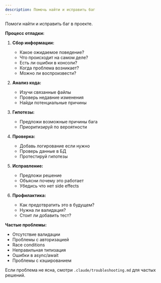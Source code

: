 ```yaml
---
description: Помочь найти и исправить баг
---
```


Помоги найти и исправить баг в проекте.

**Процесс отладки:**

1. **Сбор информации:**
   - Какое ожидаемое поведение?
   - Что происходит на самом деле?
   - Есть ли ошибки в консоли?
   - Когда проблема возникает?
   - Можно ли воспроизвести?

2. **Анализ кода:**
   - Изучи связанные файлы
   - Проверь недавние изменения
   - Найди потенциальные причины

3. **Гипотезы:**
   - Предложи возможные причины бага
   - Приоритизируй по вероятности

4. **Проверка:**
   - Добавь логирование если нужно
   - Проверь данные в БД
   - Протестируй гипотезы

5. **Исправление:**
   - Предложи решение
   - Объясни почему это работает
   - Убедись что нет side effects

6. **Профилактика:**
   - Как предотвратить это в будущем?
   - Нужна ли валидация?
   - Стоит ли добавить тест?

**Частые проблемы:**

- Отсутствие валидации
- Проблемы с авторизацией
- Race conditions
- Неправильная типизация
- Ошибки в async/await
- Проблемы с кэшированием

Если проблема не ясна, смотри `.claude/troubleshooting.md` для частых решений.
